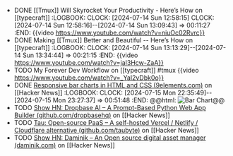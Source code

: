 - DONE [[Tmux]] Will Skyrocket Your Productivity - Here’s How on [[typecraft]]
  :LOGBOOK:
  CLOCK: [2024-07-14 Sun 12:58:15]
  CLOCK: [2024-07-14 Sun 12:58:16]--[2024-07-14 Sun 13:09:43] =>  00:11:27
  :END:
  {{video https://www.youtube.com/watch?v=niuOc02Rvrc}}
- DONE Making [[Tmux]] Better and Beautiful -- Here’s How on [[typecraft]]
  :LOGBOOK:
  CLOCK: [2024-07-14 Sun 13:13:29]--[2024-07-14 Sun 13:34:44] =>  00:21:15
  :END:
  {{video https://www.youtube.com/watch?v=jaI3Hcw-ZaA}}
- TODO My Forever Dev Workflow on [[typecraft]] #tmux 
  {{video https://www.youtube.com/watch?v=_YaI2vDbk0o}}
- DONE [Responsive bar charts in HTML and CSS (9elements.com)](https://news.ycombinator.com/item?id=40949021) on [[Hacker News]]
  :LOGBOOK:
  CLOCK: [2024-07-15 Mon 22:35:49]--[2024-07-15 Mon 23:27:37] =>  00:51:48
  :END:
  @@html: <img src="https://9elements.com/images/ctfl/2EJKOBU5gXVUnvnrFiaDem-1216x526-1216w-fill-center.avif" alt="Bar Chart" class="article-cover" />@@
- TODO [Show HN: Dropbase AI – A Prompt-Based Python Web App Builder (github.com/dropbasehq)](https://news.ycombinator.com/item?id=40947415) on [[Hacker News]]
- TODO [Tau: Open-source PaaS – A self-hosted Vercel / Netlify / Cloudflare alternative (github.com/taubyte)](https://news.ycombinator.com/item?id=40946033) on [[Hacker News]]
- TODO [Show HN: Daminik – An Open source digital asset manager (daminik.com)](https://news.ycombinator.com/item?id=40943904) on [[Hacker News]]